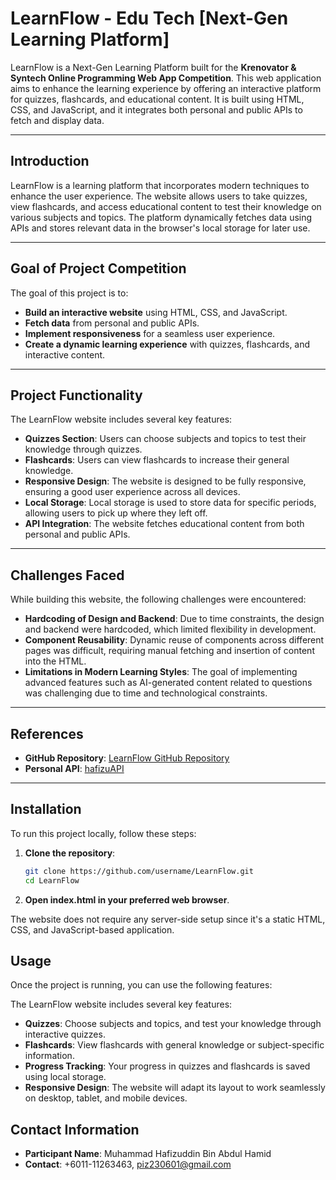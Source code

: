 # LearnFlow - Edu Tech [Next-Gen Learning Platform]

LearnFlow is a Next-Gen Learning Platform built for the **Krenovator & Syntech Online Programming Web App Competition**. This web application aims to enhance the learning experience by offering an interactive platform for quizzes, flashcards, and educational content. It is built using HTML, CSS, and JavaScript, and it integrates both personal and public APIs to fetch and display data.

---

## Introduction

LearnFlow is a learning platform that incorporates modern techniques to enhance the user experience. The website allows users to take quizzes, view flashcards, and access educational content to test their knowledge on various subjects and topics. The platform dynamically fetches data using APIs and stores relevant data in the browser's local storage for later use.

---

## Goal of Project Competition

The goal of this project is to:

- **Build an interactive website** using HTML, CSS, and JavaScript.
- **Fetch data** from personal and public APIs.
- **Implement responsiveness** for a seamless user experience.
- **Create a dynamic learning experience** with quizzes, flashcards, and interactive content.

---

## Project Functionality

The LearnFlow website includes several key features:

- **Quizzes Section**: Users can choose subjects and topics to test their knowledge through quizzes.
- **Flashcards**: Users can view flashcards to increase their general knowledge.
- **Responsive Design**: The website is designed to be fully responsive, ensuring a good user experience across all devices.
- **Local Storage**: Local storage is used to store data for specific periods, allowing users to pick up where they left off.
- **API Integration**: The website fetches educational content from both personal and public APIs.

---

## Challenges Faced

While building this website, the following challenges were encountered:

- **Hardcoding of Design and Backend**: Due to time constraints, the design and backend were hardcoded, which limited flexibility in development.
- **Component Reusability**: Dynamic reuse of components across different pages was difficult, requiring manual fetching and insertion of content into the HTML.
- **Limitations in Modern Learning Styles**: The goal of implementing advanced features such as AI-generated content related to questions was challenging due to time and technological constraints.

---

## References

- **GitHub Repository**: [LearnFlow GitHub Repository](https://github.com/username/LearnFlow)
- **Personal API**: [hafizuAPI](https://api.example.com)

---

## Installation

To run this project locally, follow these steps:

1. **Clone the repository**:

   ```bash
   git clone https://github.com/username/LearnFlow.git
   cd LearnFlow
   ```

2. **Open index.html in your preferred web browser**.

The website does not require any server-side setup since it's a static HTML, CSS, and JavaScript-based application.

## Usage

Once the project is running, you can use the following features:

The LearnFlow website includes several key features:
- **Quizzes**: Choose subjects and topics, and test your knowledge through interactive quizzes.
- **Flashcards**: View flashcards with general knowledge or subject-specific information.
- **Progress Tracking**: Your progress in quizzes and flashcards is saved using local storage.
- **Responsive Design**: The website will adapt its layout to work seamlessly on desktop, tablet, and mobile devices.

## Contact Information

- **Participant Name**: Muhammad Hafizuddin Bin Abdul Hamid
- **Contact**: +6011-11263463, piz230601@gmail.com
